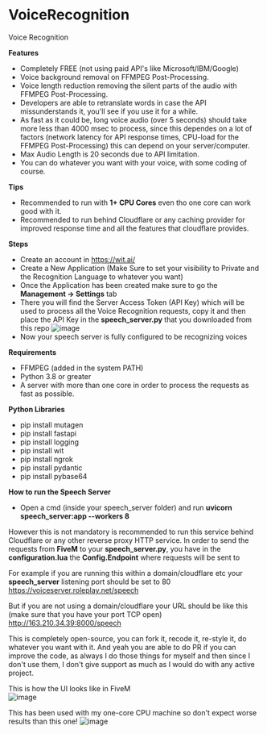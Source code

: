# VoiceRecognition
Voice Recognition

**Features**
- Completely FREE (not using paid API's like Microsoft/IBM/Google)
- Voice background removal on FFMPEG Post-Processing.
- Voice length reduction removing the silent parts of the audio with FFMPEG Post-Processing.
- Developers are able to retranslate words in case the API missunderstands it, you'll see if you use it for a while.
- As fast as it could be, long voice audio (over 5 seconds) should take more less than 4000 msec to process, since this dependes on a lot of factors (network latency for API response times, CPU-load for the FFMPEG Post-Processing) this can depend on your server/computer.
- Max Audio Length is 20 seconds due to API limitation.
- You can do whatever you want with your voice, with some coding of course.

**Tips**
- Recommended to run with **1+ CPU Cores** even tho one core can work good with it.
- Recommended to run behind Cloudflare or any caching provider for improved response time and all the features that cloudflare provides.

**Steps**
- Create an account in https://wit.ai/
- Create a New Application (Make Sure to set your visibility to Private and the Recognition Language to whatever you want)
- Once the Application has been created make sure to go the **Management -> Settings** tab
- There you will find the Server Access Token (API Key) which will be used to process all the Voice Recognition requests, copy it and then place the API Key in the **speech_server.py** that you downloaded from this repo
![image](https://i.gyazo.com/23c37db877d6ba20365c2828ec08d684.png)
- Now your speech server is fully configured to be recognizing voices

**Requirements**
- FFMPEG (added in the system PATH)
- Python 3.8 or greater
- A server with more than one core in order to process the requests as fast as possible.

**Python Libraries**
- pip install mutagen
- pip install fastapi
- pip install logging
- pip install wit
- pip install ngrok
- pip install pydantic
- pip install pybase64

**How to run the Speech Server**
- Open a cmd (inside your speech_server folder) and run **uvicorn speech_server:app --workers 8**

However this is not mandatory is recommended to run this service behind Cloudflare or any other reverse proxy HTTP service.
In order to send the requests from **FiveM** to your **speech_server.py**, you have in the **configuration.lua** the **Config.Endpoint** where requests will be sent to

For example if you are running this within a domain/cloudflare etc your **speech_server** listening port should be set to 80  
https://voiceserver.roleplay.net/speech 

But if you are not using a domain/cloudflare your URL should be like this (make sure that you have your port TCP open)  
http://163.210.34.39:8000/speech  

This is completely open-source, you can fork it, recode it, re-style it, do whatever you want with it.   And yeah you are able to do PR if you can improve the code, as always I do those things for myself and then since I don't use them, I don't give support as much as I would do with any active project.

This is how the UI looks like in FiveM  
![image](https://cdn.discordapp.com/attachments/809481528965988352/930254448587071518/5a532683db80235821b8497a20ab0e5c.png)  


This has been used with my one-core CPU machine so don't expect worse results than this one!
![image](https://cdn.discordapp.com/attachments/809481528965988352/930254537200136262/54c581d430c2388c20a5f6d71330e50a.png)


